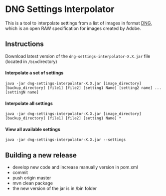 # DNG Settings Interpolator

This is a tool to interpolate settings from a list of images in format [DNG](https://www.adobe.com/content/dam/acom/en/products/photoshop/pdfs/dng_spec_1.4.0.0.pdf), which is an open RAW specification for images created by Adobe.

## Instructions

Download latest version of the `dng-settings-interpolator-X.X.jar` file (located in `/bin`directory) 

#### Interpolate a set of settings 

`java -jar dng-settings-interpolator-X.X.jar [image_directory] [backup_directory] [file1] [file2] [setting1 Name] [setting2 name] ... [settingN name]`

 
#### Interpolate all settings

`java -jar dng-settings-interpolator-X.X.jar [image_directory] [backup_directory] [file1] [file2] [setting1 Name] *`
 
#### View all available settings

`java -jar dng-settings-interpolator-X.X.jar --settings`


## Building a new release

* develop new code and increase manually version in pom.xml
* commit
* push origin master
* mvn clean package
* the new version of the jar is in /bin folder
